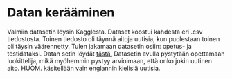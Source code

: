 # Datan kerääminen

Valmiin datasetin löysin Kagglesta. Dataset koostui kahdesta eri .csv tiedostosta. Toinen tiedosto oli täynnä aitoja uutisia, kun puolestaan toinen oli täysin väärennetty. Tulen jakamaan datasetin osiin: opetus- ja testidataksi. Datan setin löydät [tästä.](https://www.kaggle.com/datasets/clmentbisaillon/fake-and-real-news-dataset) Datasetin avulla pystytään opettamaan luokittelija, mikä myöhemmin pystyy arvioimaan, että onko jokin uutinen aito. HUOM. käsitellään vain englannin kielisiä uutisia.

